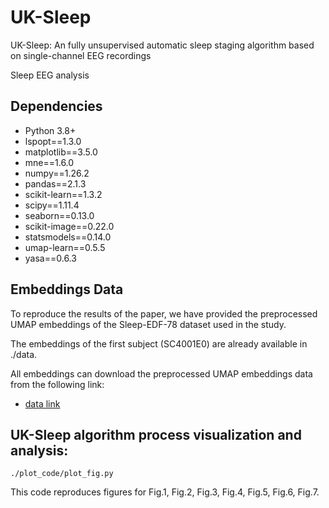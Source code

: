 # UK-Sleep

UK-Sleep: An fully unsupervised automatic sleep staging algorithm based on single-channel EEG recordings

Sleep EEG analysis

## Dependencies
 * Python 3.8+
 * lspopt==1.3.0 
 * matplotlib==3.5.0 
 * mne==1.6.0 
 * numpy==1.26.2 
 * pandas==2.1.3 
 * scikit-learn==1.3.2 
 * scipy==1.11.4
 * seaborn==0.13.0
 * scikit-image==0.22.0
 * statsmodels==0.14.0
 * umap-learn==0.5.5
 * yasa==0.6.3

## Embeddings Data
To reproduce the results of the paper,
we have provided the preprocessed UMAP embeddings of the Sleep-EDF-78 dataset used in the study.

The embeddings of the first subject (SC4001E0) are already available in ./data.

All embeddings can download the preprocessed UMAP embeddings data from the following link:

* [data link](https://zenodo.org/records/10217280)


## UK-Sleep algorithm process visualization and analysis:

    ./plot_code/plot_fig.py
   
   This code reproduces figures for Fig.1, Fig.2, Fig.3, Fig.4, Fig.5, Fig.6, Fig.7.

